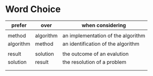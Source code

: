 # Word Choice

prefer | over      | when considering
-------|-----------|------------------------------------------
| |
method | algorithm | an implementation of the algorithm
algorithm | method | an identification of the algorithm
||
result | solution | the outcome of an evalution
solution | result | the resolution of a problem
| |
| |
